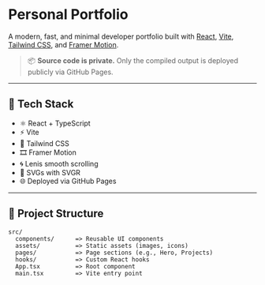 # Personal Portfolio

A modern, fast, and minimal developer portfolio built with [React](https://reactjs.org/), [Vite](https://vitejs.dev/), [Tailwind CSS](https://tailwindcss.com/), and [Framer Motion](https://www.framer.com/motion/).

> 📦 **Source code is private.** Only the compiled output is deployed publicly via GitHub Pages.

---

## 🚀 Tech Stack

-   ⚛️ React + TypeScript
-   ⚡ Vite
-   🎨 Tailwind CSS
-   🎞️ Framer Motion
-   🌀 Lenis smooth scrolling
-   🧩 SVGs with SVGR
-   🌐 Deployed via GitHub Pages

---

## 📁 Project Structure

```
src/
  components/      => Reusable UI components
  assets/          => Static assets (images, icons)
  pages/           => Page sections (e.g., Hero, Projects)
  hooks/           => Custom React hooks
  App.tsx          => Root component
  main.tsx         => Vite entry point
```
